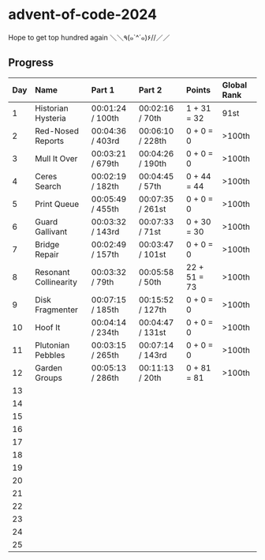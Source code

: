 # advent-of-code-2024

Hope to get top hundred again ＼＼٩(๑`^´๑)۶//／／

## Progress

| Day | Name                  | Part 1           | Part 2           | Points       | Global Rank |
| --- | :-------------------- | :--------------- | :--------------- | :----------- | :---------- |
| 1   | Historian Hysteria    | 00:01:24 / 100th | 00:02:16 / 70th  | 1 + 31 = 32  | 91st        |
| 2   | Red-Nosed Reports     | 00:04:36 / 403rd | 00:06:10 / 228th | 0 + 0 = 0    | >100th      |
| 3   | Mull It Over          | 00:03:21 / 679th | 00:04:26 / 190th | 0 + 0 = 0    | >100th      |
| 4   | Ceres Search          | 00:02:19 / 182th | 00:04:45 / 57th  | 0 + 44 = 44  | >100th      |
| 5   | Print Queue           | 00:05:49 / 455th | 00:07:35 / 261st | 0 + 0 = 0    | >100th      |
| 6   | Guard Gallivant       | 00:03:32 / 143rd | 00:07:33 / 71st  | 0 + 30 = 30  | >100th      |
| 7   | Bridge Repair         | 00:02:49 / 157th | 00:03:47 / 101st | 0 + 0 = 0    | >100th      |
| 8   | Resonant Collinearity | 00:03:32 / 79th  | 00:05:58 / 50th  | 22 + 51 = 73 | >100th      |
| 9   | Disk Fragmenter       | 00:07:15 / 185th | 00:15:52 / 127th | 0 + 0 = 0    | >100th      |
| 10  | Hoof It               | 00:04:14 / 234th | 00:04:47 / 131st | 0 + 0 = 0    | >100th      |
| 11  | Plutonian Pebbles     | 00:03:15 / 265th | 00:07:14 / 143rd | 0 + 0 = 0    | >100th      |
| 12  | Garden Groups         | 00:05:13 / 286th | 00:11:13 / 20th  | 0 + 81 = 81  | >100th      |
| 13  |                       |                  |                  |              |             |
| 14  |                       |                  |                  |              |             |
| 15  |                       |                  |                  |              |             |
| 16  |                       |                  |                  |              |             |
| 17  |                       |                  |                  |              |             |
| 18  |                       |                  |                  |              |             |
| 19  |                       |                  |                  |              |             |
| 20  |                       |                  |                  |              |             |
| 21  |                       |                  |                  |              |             |
| 22  |                       |                  |                  |              |             |
| 23  |                       |                  |                  |              |             |
| 24  |                       |                  |                  |              |             |
| 25  |                       |                  |                  |              |             |
